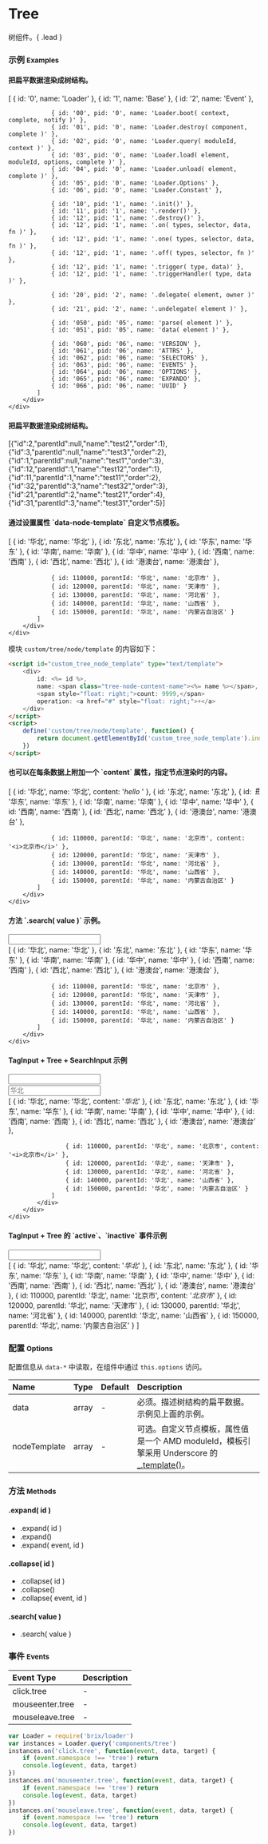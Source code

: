 # Tree

树组件。{ .lead }

### 示例 <small>Examples</small>

<div class="bs-example">
    <div class="content">
        <h4>把扁平数据渲染成树结构。</h4>
        <div bx-name="components/tree" class="tree-wrapper">
            [
                { id: '0', name: 'Loader' },
                { id: '1', name: 'Base' },
                { id: '2', name: 'Event' },

                { id: '00', pid: '0', name: 'Loader.boot( context, complete, notify )' },
                { id: '01', pid: '0', name: 'Loader.destroy( component, complete )' },
                { id: '02', pid: '0', name: 'Loader.query( moduleId, context )' },
                { id: '03', pid: '0', name: 'Loader.load( element, moduleId, options, complete )' },
                { id: '04', pid: '0', name: 'Loader.unload( element, complete )' },
                { id: '05', pid: '0', name: 'Loader.Options' },
                { id: '06', pid: '0', name: 'Loader.Constant' },

                { id: '10', pid: '1', name: '.init()' },
                { id: '11', pid: '1', name: '.render()' },
                { id: '12', pid: '1', name: '.destroy()' },
                { id: '12', pid: '1', name: '.on( types, selector, data, fn )' },
                { id: '12', pid: '1', name: '.one( types, selector, data, fn )' },
                { id: '12', pid: '1', name: '.off( types, selector, fn )' },
                { id: '12', pid: '1', name: '.trigger( type, data)' },
                { id: '12', pid: '1', name: '.triggerHandler( type, data )' },

                { id: '20', pid: '2', name: '.delegate( element, owner )' },
                { id: '21', pid: '2', name: '.undelegate( element )' },

                { id: '050', pid: '05', name: 'parse( element )' },
                { id: '051', pid: '05', name: 'data( element )' },

                { id: '060', pid: '06', name: 'VERSION' },
                { id: '061', pid: '06', name: 'ATTRS' },
                { id: '062', pid: '06', name: 'SELECTORS' },
                { id: '063', pid: '06', name: 'EVENTS' },
                { id: '064', pid: '06', name: 'OPTIONS' },
                { id: '065', pid: '06', name: 'EXPANDO' },
                { id: '066', pid: '06', name: 'UUID' }
            ]
        </div>
    </div>
</div>
<div class="bs-example">
    <div class="content">
        <h4>把扁平数据渲染成树结构。</h4>
        <div bx-name="components/tree" class="tree-wrapper">
            [{"id":2,"parentId":null,"name":"test2","order":1},{"id":3,"parentId":null,"name":"test3","order":2},{"id":1,"parentId":null,"name":"test1","order":3},{"id":12,"parentId":1,"name":"test12","order":1},{"id":11,"parentId":1,"name":"test11","order":2},{"id":32,"parentId":3,"name":"test32","order":3},{"id":21,"parentId":2,"name":"test21","order":4},{"id":31,"parentId":3,"name":"test31","order":5}] 
        </div>
    </div>
</div>

<script id="custom_tree_node_template" type="text/template">
    <div>
        id: <%= id %>,
        name: <span class="tree-node-content-name"><%= name %></span>,
        <span style="float: right;">count: 9999,</span>
        operation: <a href="#" style="float: right;">+</a>
    </div>
</script>
<script>
    define('custom/tree/node/template', function() {
        return document.getElementById('custom_tree_node_template').innerHTML
    })
</script>

<div class="bs-example">
    <div class="content">
        <h4>通过设置属性 `data-node-template` 自定义节点模板。</h4>
        <div bx-name="components/tree" data-node-template="custom/tree/node/template" class="tree-wrapper">
            [
                { id: '华北', name: '华北' },
                { id: '东北', name: '东北' },
                { id: '华东', name: '华东' },
                { id: '华南', name: '华南' },
                { id: '华中', name: '华中' },
                { id: '西南', name: '西南' },
                { id: '西北', name: '西北' },
                { id: '港澳台', name: '港澳台' },

                { id: 110000, parentId: '华北', name: '北京市' },
                { id: 120000, parentId: '华北', name: '天津市' },
                { id: 130000, parentId: '华北', name: '河北省' },
                { id: 140000, parentId: '华北', name: '山西省' },
                { id: 150000, parentId: '华北', name: '内蒙古自治区' }
            ]
        </div>
    </div>
</div>

模块 `custom/tree/node/template` 的内容如下：

```html
<script id="custom_tree_node_template" type="text/template">
    <div>
        id: <%= id %>,
        name: <span class="tree-node-content-name"><%= name %></span>,
        <span style="float: right;">count: 9999,</span>
        operation: <a href="#" style="float: right;">+</a>
    </div>
</script>
<script>
    define('custom/tree/node/template', function() {
        return document.getElementById('custom_tree_node_template').innerHTML
    })
</script>
```

<div class="bs-example">
    <div class="content">
        <h4>也可以在每条数据上附加一个 `content` 属性，指定节点渲染时的内容。</h4>
        <div bx-name="components/tree" class="tree-wrapper">
            [
                { id: '华北', name: '华北', content: '<i>hello <a href="#" style="float: right;">#</a></i>' },
                { id: '东北', name: '东北' },
                { id: '华东', name: '华东' },
                { id: '华南', name: '华南' },
                { id: '华中', name: '华中' },
                { id: '西南', name: '西南' },
                { id: '西北', name: '西北' },
                { id: '港澳台', name: '港澳台' },

                { id: 110000, parentId: '华北', name: '北京市', content: '<i>北京市</i>' },
                { id: 120000, parentId: '华北', name: '天津市' },
                { id: 130000, parentId: '华北', name: '河北省' },
                { id: 140000, parentId: '华北', name: '山西省' },
                { id: 150000, parentId: '华北', name: '内蒙古自治区' }
            ]
        </div>
    </div>
</div>

<div class="bs-example">
    <div class="content">
        <h4>方法 `.search( value )` 示例。</h4>
        <input id="searchInput" class="form-control">
        <div id="searchTree" bx-name="components/tree" data-node-template="custom/tree/node/template" class="tree-wrapper">
            [
                { id: '华北', name: '华北' },
                { id: '东北', name: '东北' },
                { id: '华东', name: '华东' },
                { id: '华南', name: '华南' },
                { id: '华中', name: '华中' },
                { id: '西南', name: '西南' },
                { id: '西北', name: '西北' },
                { id: '港澳台', name: '港澳台' },

                { id: 110000, parentId: '华北', name: '北京市' },
                { id: 120000, parentId: '华北', name: '天津市' },
                { id: 130000, parentId: '华北', name: '河北省' },
                { id: 140000, parentId: '华北', name: '山西省' },
                { id: 150000, parentId: '华北', name: '内蒙古自治区' }
            ]
        </div>
    </div>
</div>

<script>
    var Loader = require('brix/loader')
    Loader.boot(function(){
        var tree = Loader.query($('#searchTree'))
        $('#searchInput').on('keyup', function(event){
            tree.search(event.target.value)
        })
    })
</script>

<div class="bs-example">
    <div class="content">
        <h4>TagInput + Tree + SearchInput 示例</h4>
        <div>
            <input id="demoTagInput" bx-name="components/taginput" data-suggest="false" class="form-control">
            <div class="input-group" style="margin-top: 2px;">
              <input id="demoSearchInput" type="text" placeholder="华北" class="form-control" >
              <span class="input-group-addon"><span class="glyphicon glyphicon-search"></span></span>
            </div>
            <div id="demoTree" bx-name="components/tree" class="tree-wrapper">
                [
                    { id: '华北', name: '华北', content: '<i class="tree-node-content-name">华北</i>' },
                    { id: '东北', name: '东北' },
                    { id: '华东', name: '华东' },
                    { id: '华南', name: '华南' },
                    { id: '华中', name: '华中' },
                    { id: '西南', name: '西南' },
                    { id: '西北', name: '西北' },
                    { id: '港澳台', name: '港澳台' },

                    { id: 110000, parentId: '华北', name: '北京市', content: '<i>北京市</i>' },
                    { id: 120000, parentId: '华北', name: '天津市' },
                    { id: 130000, parentId: '华北', name: '河北省' },
                    { id: 140000, parentId: '华北', name: '山西省' },
                    { id: 150000, parentId: '华北', name: '内蒙古自治区' }
                ]
            </div>
        </div>
    </div>
</div>

<script>
    var Loader = require('brix/loader')
    $('#demoSearchInput').on('keyup', function(event){
        var tree = Loader.query($('#demoTree'))
        tree.search(event.target.value)
    })
    Loader.boot(function(){
        var tree = Loader.query($('#demoTree'))
        tree.on('click.tree',function(event, data, target){
            if (event.namespace !== 'tree') return
            console.log(event, data, target)

            var taginput = Loader.query($('#demoTagInput'))
            taginput.add(data.name)
        })
    })
</script>

<div class="bs-example">
    <div class="content">
        <h4>TagInput + Tree 的 `active`、`inactive` 事件示例</h4>
        <div>
            <input id="demoTagInput2" bx-name="components/taginput" data-suggest="false" class="form-control">
            <div id="demoTree2" bx-name="components/tree" class="tree-wrapper">
                [
                    { id: '华北', name: '华北', content: '<i class="tree-node-content-name">华北</i>' },
                    { id: '东北', name: '东北' },
                    { id: '华东', name: '华东' },
                    { id: '华南', name: '华南' },
                    { id: '华中', name: '华中' },
                    { id: '西南', name: '西南' },
                    { id: '西北', name: '西北' },
                    { id: '港澳台', name: '港澳台' },
                    { id: 110000, parentId: '华北', name: '北京市', content: '<i>北京市</i>' },
                    { id: 120000, parentId: '华北', name: '天津市' },
                    { id: 130000, parentId: '华北', name: '河北省' },
                    { id: 140000, parentId: '华北', name: '山西省' },
                    { id: 150000, parentId: '华北', name: '内蒙古自治区' }
                ]
            </div>
        </div>
    </div>
</div>

<script>
    var Loader = require('brix/loader')
    Loader.boot(function(){
        var taginput = Loader.query($('#demoTagInput2'))[0]
        var tree = Loader.query($('#demoTree2'))[0]
        taginput.on('active.taginput', function(event) {
            if (event.namespace !== 'taginput') return
            $(tree.element).show()
        })
        taginput.on('inactive.taginput', function(event) {
            if (event.namespace !== 'taginput') return
            $(tree.element).hide()
        })
        tree.on('inactive.tree', function(event) {
            if (event.namespace !== 'tree') return
            // debugger
        })
        tree.on('click.tree', function(event, data, target) {
            if (event.namespace !== 'tree') return
            taginput.add(data.name)
        })
    })
</script>

<script>
    // Loader.boot(function() {
    //     var instances = Loader.query('components/taginput')
    //     instances.on('active.taginput inactive.taginput', function(event) {
    //         console.log(event)
    //     })
    // })
</script>


### 配置 <small>Options</small>

配置信息从 `data-*` 中读取，在组件中通过 `this.options` 访问。

Name | Type | Default | Description
:--- | :--- | :------ | :----------
data | array | - | 必须。描述树结构的扁平数据。示例见上面的示例。
nodeTemplate | array | - | 可选。自定义节点模板，属性值是一个 AMD moduleId，模板引擎采用 Underscore 的 <a href="http://underscorejs.org/#template">_.template()</a>。


### 方法 <small>Methods</small>

#### .expand( id )

* .expand( id )
* .expand()
* .expand( event, id )

#### .collapse( id )

* .collapse( id )
* .collapse()
* .collapse( event, id )

#### .search( value )

* .search( value )


### 事件 <small>Events</small>

Event Type | Description
:--------- | :----------
click.tree | -
mouseenter.tree | -
mouseleave.tree | -

```js
var Loader = require('brix/loader')
var instances = Loader.query('components/tree')
instances.on('click.tree', function(event, data, target) {
    if (event.namespace !== 'tree') return
    console.log(event, data, target)
})
instances.on('mouseenter.tree', function(event, data, target) {
    if (event.namespace !== 'tree') return
    console.log(event, data, target)
})
instances.on('mouseleave.tree', function(event, data, target) {
    if (event.namespace !== 'tree') return
    console.log(event, data, target)
})
```
